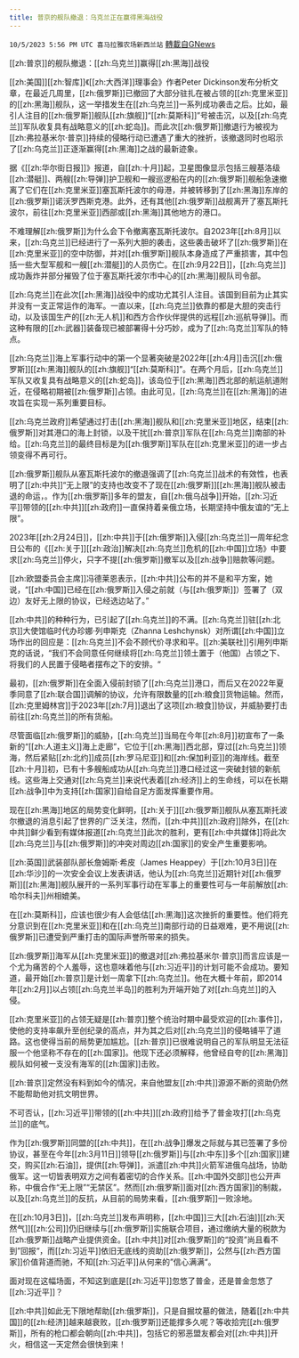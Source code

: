 ```yaml
---
title: 普京的舰队撤退：乌克兰正在赢得黑海战役
---
```

`10/5/2023 5:56 PM UTC 喜马拉雅农场新西兰站` [轉載自GNews](https://gnews.org/articles/1788527)

[[zh:普京]]的舰队撤退：[[zh:乌克兰]]赢得[[zh:黑海]]战役

 [[zh:美国]][[zh:智库]]《[[zh:大西洋]]理事会》作者Peter Dickinson发布分析文章，在最近几周里，[[zh:俄罗斯]]已撤回了大部分驻扎在被占领的[[zh:克里米亚]]的[[zh:黑海]]舰队，这一举措发生在[[zh:乌克兰]]一系列成功袭击之后。比如，最引人注目的[[zh:俄罗斯]]舰队[[zh:旗舰]]“[[zh:莫斯科]]”号被击沉，以及[[zh:乌克兰]]军队收复具有战略意义的[[zh:蛇岛]]。而此次[[zh:俄罗斯]]撤退行为被视为[[zh:弗拉基米尔·普京]]持续的侵略行动已遭遇了重大的挫折，该撤退同时也昭示了[[zh:乌克兰]]正逐渐赢得[[zh:黑海]]之战的最新迹象。

  据《[[zh:华尔街日报]]》报道，自[[zh:十月]]起，卫星图像显示包括三艘基洛级[[zh:潜艇]]、两艘[[zh:导弹]]护卫舰和一艘巡逻船在内的[[zh:俄罗斯]]舰船急速撤离了它们在[[zh:克里米亚]]塞瓦斯托波尔的母港，并被转移到了[[zh:黑海]]东岸的[[zh:俄罗斯]]诺沃罗西斯克港。此外，还有其他[[zh:俄罗斯]]战舰离开了塞瓦斯托波尔，前往[[zh:克里米亚]]西部或[[zh:黑海]]其他地方的港口。

  不难理解[[zh:俄罗斯]]为什么会下令撤离塞瓦斯托波尔。自2023年[[zh:8月]]以来，[[zh:乌克兰]]已经进行了一系列大胆的袭击，这些袭击破坏了[[zh:俄罗斯]]在[[zh:克里米亚]]的空中防御，并对[[zh:俄罗斯]]舰队本身造成了严重损害，其中包括一些大型军舰和一艘[[zh:潜艇]]的人员伤亡。在[[zh:9月22日]]，[[zh:乌克兰]]成功轰炸并部分摧毁了位于塞瓦斯托波尔市中心的[[zh:黑海]]舰队司令部。

 [[zh:乌克兰]]在此次[[zh:黑海]]战役中的成功尤其引人注目。该国到目前为止其实并没有一支正常运作的海军。一直以来，[[zh:乌克兰]]依靠的都是大胆的突击行动，以及该国生产的[[zh:无人机]]和西方合作伙伴提供的远程[[zh:巡航导弹]]。而这种有限的[[zh:武器]]装备现已被部署得十分巧妙，成为了[[zh:乌克兰]]军队的特点。

  [[zh:乌克兰]]海上军事行动中的第一个显著突破是2022年[[zh:4月]]击沉[[zh:俄罗斯]][[zh:黑海]]舰队的[[zh:旗舰]]“[[zh:莫斯科]]”。在两个月后，[[zh:乌克兰]]军队又收复具有战略意义的[[zh:蛇岛]]，该岛位于[[zh:黑海]]西北部的航运航道附近，在侵略初期被[[zh:俄罗斯]]占领。由此可见，[[zh:乌克兰]]在[[zh:黑海]]的进攻旨在实现一系列重要目标。

  [[zh:乌克兰政府]]希望通过打击[[zh:黑海]]舰队和[[zh:克里米亚]]地区，结束[[zh:俄罗斯]]对其港口的海上封锁，以及干扰[[zh:普京]]军队在[[zh:乌克兰]]南部的补给。[[zh:乌克兰]]的最终目标是为[[zh:俄罗斯]]军队在[[zh:克里米亚]]的进一步占领变得不再可行。

 [[zh:俄罗斯]]舰队从塞瓦斯托波尔的撤退强调了[[zh:乌克兰]]战术的有效性，也表明了[[zh:中共]]“无上限”的支持也改变不了现在[[zh:俄罗斯]][[zh:黑海]]舰队被击退的命运，。作为[[zh:俄罗斯]]多年的盟友，自[[zh:俄乌战争]]开始，[[zh:习近平]]带领的[[zh:中共]][[zh:政府]]一直保持着亲俄立场，长期坚持中俄友谊的“无上限”。

 2023年[[zh:2月24日]]，[[zh:中共]]于[[zh:俄罗斯]]入侵[[zh:乌克兰]]一周年纪念日公布的《[[zh:关于]][[zh:政治]]解决[[zh:乌克兰]]危机的[[zh:中国]]立场》中要求[[zh:乌克兰]]停火，只字不提[[zh:俄罗斯]]撤军以及[[zh:战争]]赔款等问题。

  [[zh:欧盟委员会主席]]冯德莱恩表示，[[zh:中共]]公布的并不是和平方案，她说，“[[zh:中国]]已经在[[zh:俄罗斯]]入侵之前就（与[[zh:俄罗斯]]）签署了（双边）友好无上限的协议，已经选边站了。” 

[[zh:中共]]的种种行为，已引起了[[zh:乌克兰]]的不满。[[zh:乌克兰]]驻[[zh:北京]]大使馆临时代办珍娜·列申斯克（Zhanna Leshchynsk）对所谓[[zh:中国]]立场作出的回应是：[[zh:乌克兰]]不会不顾代价寻求和平。[[zh:美联社]]引用列申斯克的话说，“我们不会同意任何继续将[[zh:乌克兰]]领土置于（他国）占领之下、将我们的人民置于侵略者摆布之下的安排。“ 

 最初，[[zh:俄罗斯]]在全面入侵前封锁了[[zh:乌克兰]]港口，而后又在2022年夏季同意了[[zh:联合国]]调解的协议，允许有限数量的[[zh:粮食]]货物运输。然而，[[zh:克里姆林宫]]于2023年[[zh:7月]]退出了这项[[zh:粮食]]协议，并威胁要打击前往[[zh:乌克兰]]的所有货船。

 尽管面临[[zh:俄罗斯]]的威胁，[[zh:乌克兰]]当局在今年[[zh:8月]]初宣布了一条新的“[[zh:人道主义]]海上走廊”，它位于[[zh:黑海]]西北部，穿过[[zh:乌克兰]]领海，然后紧贴[[zh:北约]]成员[[zh:罗马尼亚]]和[[zh:保加利亚]]的海岸线。截至[[zh:十月]]初，已有十多艘船成功从[[zh:乌克兰]]港口经过这一突破封锁的新航线。这些海上交通对[[zh:乌克兰]]来说代表着[[zh:经济]]上的生命线，可以在长期[[zh:战争]]中为支持[[zh:国家]]自给自足方面发挥重要作用。     

现在[[zh:黑海]]地区的局势变化鲜明，[[zh:关于]][[zh:俄罗斯]]舰队从塞瓦斯托波尔撤退的消息引起了世界的广泛关注，然而，[[zh:中共]][[zh:政府]]除外，在[[zh:中共]]鲜少看到有媒体报道[[zh:乌克兰]]此次的胜利，更有[[zh:中共媒体]]将此次[[zh:乌克兰]]与[[zh:俄罗斯]]的冲突对周边[[zh:国家]]的安全产生重要影响。

  [[zh:英国]]武装部队部长詹姆斯·希皮（James Heappey）于[[zh:10月3日]]在[[zh:华沙]]的一次安全会议上发表讲话，他认为[[zh:乌克兰]]近期针对[[zh:俄罗斯]][[zh:黑海]]舰队展开的一系列军事行动在军事上的重要性可与一年前解放[[zh:哈尔科夫]]州相媲美。

  在[[zh:莫斯科]]，应该也很少有人会低估[[zh:黑海]]这次挫折的重要性。他们将充分意识到在[[zh:克里米亚]]和在[[zh:乌克兰]]南部行动的日益艰难，更不用说[[zh:俄罗斯]]已遭受到严重打击的国际声誉所带来的损失。

  [[zh:俄罗斯]]海军从[[zh:克里米亚]]的撤退对[[zh:弗拉基米尔·普京]]而言应该是一个尤为痛苦的个人羞辱，这也意味着他与[[zh:习近平]]的计划可能不会成功。要知道，最开始[[zh:普京]]是计划一周拿下[[zh:乌克兰]]。他在大概十年前，即2014年[[zh:2月]]以占领[[zh:乌克兰半岛]]的胜利为开端开始了对[[zh:乌克兰]]的入侵。

  [[zh:克里米亚]]的占领无疑是[[zh:普京]]整个统治时期中最受欢迎的[[zh:事件]]，使他的支持率飙升至创纪录的高点，并为其之后对[[zh:乌克兰]]的侵略铺平了道路。这也使得当前的局势更加尴尬。[[zh:普京]]已很难说明自己的军队明显无法征服一个他坚称不存在的[[zh:国家]]。他现下还必须解释，他曾经自夸的[[zh:黑海]]舰队如何被一支没有海军的[[zh:国家]]击败。

[[zh:普京]]定然没有料到如今的情况，来自他盟友[[zh:中共]]源源不断的资助仍然不能帮助他对抗文明世界。

不可否认，[[zh:习近平]]带领的[[zh:中共]][[zh:政府]]给予了普金攻打[[zh:乌克兰]]的底气。

作为[[zh:俄罗斯]]同盟的[[zh:中共]]，在[[zh:战争]]爆发之际就与其已签署了多份协议，甚至在今年[[zh:3月11日]]领导[[zh:俄罗斯]]与[[zh:中东]]多个[[zh:国家]]建交，购买[[zh:石油]]，提供[[zh:导弹]]，派遣[[zh:中共]]火箭军进俄乌战场，协助俄军。这一切皆表明双方之间有着密切的合作关系。[[zh:中国外交部]]也公开声称，中俄合作“无上限”“无禁区”。然而[[zh:俄罗斯]]面对[[zh:西方国家]]的制裁，以及[[zh:乌克兰]]的反抗，从目前的局势来看，[[zh:俄罗斯]]一败涂地。

在[[zh:10月3日]]，[[zh:乌克兰]]发布声明称，[[zh:中国]]三大[[zh:石油]][[zh:天然气]][[zh:公司]]仍旧继续与[[zh:俄罗斯]]实施联合项目，通过缴纳大量的税款为[[zh:俄罗斯]]战略产业提供资金。[[zh:中共]]对[[zh:俄罗斯]]的“投资”尚且看不到”回报“，而[[zh:习近平]]依旧无底线的资助[[zh:俄罗斯]]，公然与[[zh:西方国家]]价值背道而驰，不知[[zh:习近平]]从何来的”信心满满“。

 面对现在这幅场面，不知这到底是[[zh:习近平]]忽悠了普金，还是普金忽悠了[[zh:习近平]]？


[[zh:中共]]如此无下限地帮助[[zh:俄罗斯]]，只是自掘坟墓的做法，随着[[zh:中共国]]的[[zh:经济]]越来越衰败，[[zh:俄罗斯]]还能撑多久呢？等收拾完[[zh:俄罗斯]]，所有的枪口都会朝向[[zh:中共]]，包括它的邪恶盟友都会对[[zh:中共]]开火，相信这一天定然会很快到来！

